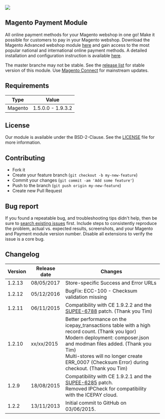 ![]( https://icepay.com/app/themes/icepay/dist/images/logos/logo_icepay.svg)

## Magento Payment Module

All online payment methods for your Magento webshop in one go! Make it possible for customers to pay in your Magento webshop. Download the Magento Advanced webshop module [here](https://github.com/ICEPAY/Magento/releases) and gain access to the most popular national and international online payment methods. A detailed installation and configuration instruction is available [here](https://github.com/ICEPAY/Magento/wiki).

The master branche may not be stable. See the [release list](https://github.com/ICEPAY/Magento/releases) for stable version of this module. Use [Magento Connect](http://www.magentocommerce.com/magento-connect/icepay-payment-advanced.html) for mainstream updates.

## Requirements

Type       | Value
---------- | ------------------
Magento    | 1.5.0.0 - 1.9.3.2

## License

Our module is available under the BSD-2-Clause. See the [LICENSE](https://github.com/ICEPAY/Magento/blob/master/LICENSE) file for more information.

## Contributing

* Fork it
* Create your feature branch (`git checkout -b my-new-feature`)
* Commit your changes (`git commit -am 'Add some feature'`)
* Push to the branch (`git push origin my-new-feature`)
* Create new Pull Request

## Bug report

If you found a repeatable bug, and troubleshooting tips didn't help, then be sure to [search existing issues](https://github.com/ICEPAY/Magento/issues) first. Include steps to consistently reproduce the problem, actual vs. expected results, screenshots, and your Magento and Payment module version number. Disable all extensions to verify the issue is a core bug.

## Changelog

Version      | Release date   | Changes
------------ | -------------- | ------------------------
1.2.13       | 08/05/2017     | Store-specific Success and Error URLs
1.2.12       | 05/12/2016     | BugFix: ECC-100 - Checksum validation missing
1.2.11       | 06/11/2015     | Compatibility with CE 1.9.2.2 and the [SUPEE-6788](https://magento.com/security/patches/supee-6788) patch. (Thank you Tim)
1.2.10       | xx/xx/2015     | Better performance on the icepay_transactions table with a high record count. (Thank you Igor)<br>Modern deployment: composer.json and modman files added. (Thank you Tim)<br>Multi-stores will no longer create ERR_0007 (Checksum Error) during checkout. (Thank you Tim)
1.2.9        | 18/08/2015     | Compatibility with CE 1.9.2.1 and the [SUPEE-6285](http://merch.docs.magento.com/ce/user_guide/Magento_Community_Edition_User_Guide.html#magento/patch-releases-2015.html) patch.<br>Removed IPCheck for compatibility with the ICEPAY cloud.
1.2.2        | 13/11/2013     | Initial commit to GitHub on 03/06/2015.
